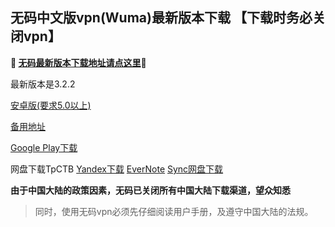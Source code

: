 ## 无码中文版vpn(Wuma)最新版本下载 【下载时务必关闭vpn】
**🔴 [无码最新版本下载地址请点这里](http://t.cn/RuiZqTB)🔴**

最新版本是3.2.2

[安卓版(要求5.0以上)](http://176.122.135.4/new/Wuma-git-3.2.3.apk)

[备用地址](https://dl0tgz6ee3upo.cloudfront.net/production/app/builds/025/639/386/original/ef8abb739d45e60937ede2c04b715726/Wuma-git-3.2.2.apk) 

[Google Play下载](https://play.google.com/store/apps/details?id=com.muma.pn) 

网盘下载TpCTB
[Yandex下载](https://yadi.sk/d/JHzlnZg73UYv3t) 
[EverNote](https://www.evernote.com/shard/s465/sh/29b9e804-ae2a-4627-af7c-9812ca26d12c/7d37bd1bc9b59ac9778e5124577c648b) 
[Sync网盘下载](https://ln.sync.com/dl/9c3f10be0/7ihrejim-xtwzcczk-udqw-cxxrnxji) 

**由于中国大陆的政策因素，无码已关闭所有中国大陆下载渠道，望众知悉**
> 同时，使用无码vpn必须先仔细阅读用户手册，及遵守中国大陆的法规。



